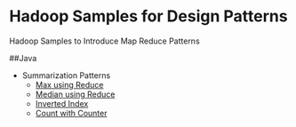 Hadoop Samples for Design Patterns
==================================

Hadoop Samples to Introduce Map Reduce Patterns

##Java

  + Summarization Patterns
    +  [Max using Reduce](../../../hadoop-samples/tree/master/java/hadoop-max-example/readme.md)
    +  [Median using Reduce](../../../hadoop-samples/tree/master/java/hadoop-median-example/readme.md)
    +  [Inverted Index](../../../hadoop-samples/tree/master/java/inverted-index-example/readme.md)
    +  [Count with Counter](../../../hadoop-samples/tree/master/java/count-with-counters-example/readme.md)

